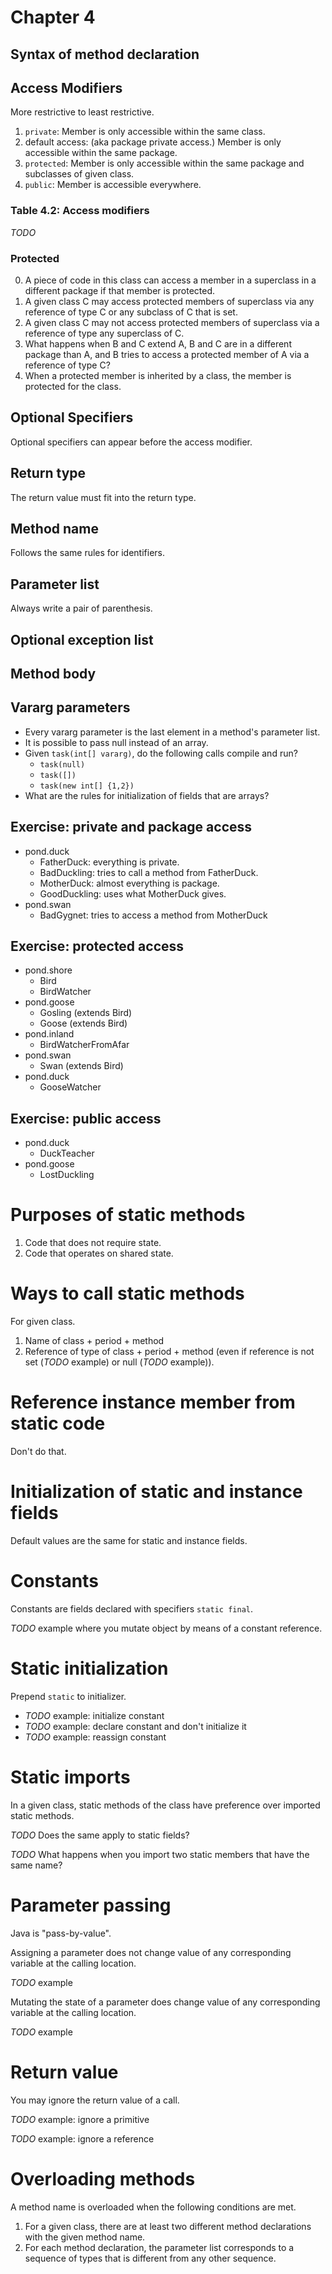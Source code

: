 # Chapter 4

## Syntax of method declaration

## Access Modifiers

More restrictive to least restrictive.

1. `private`: Member is only accessible within the same class.
2. default access: (aka package private access.) Member is only accessible within the same package.
3. `protected`: Member is only accessible within the same package and subclasses of given class.
4. `public`: Member is accessible everywhere.

### Table 4.2: Access modifiers

*TODO*

### Protected

0. A piece of code in this class can access a member in a superclass in a different package if that member is protected.
1. A given class C may access protected members of superclass via any reference of type C or any subclass of C that is set.
2. A given class C may not access protected members of superclass via a reference of type any superclass of C.
3. What happens when B and C extend A, B and C are in a different package than A, and B tries to access a protected member of A via a reference of type C?
4. When a protected member is inherited by a class, the member is protected for the class. 

## Optional Specifiers

Optional specifiers can appear before the access modifier.

## Return type

The return value must fit into the return type.

## Method name

Follows the same rules for identifiers.

## Parameter list

Always write a pair of parenthesis.

## Optional exception list

## Method body

## Vararg parameters

- Every vararg parameter is the last element in a method's parameter list.
- It is possible to pass null instead of an array.
- Given `task(int[] vararg)`, do the following calls compile and run?
  - `task(null)`
  - `task([])`
  - `task(new int[] {1,2})`
- What are the rules for initialization of fields that are arrays?

## Exercise: private and package access

- pond.duck
  - FatherDuck: everything is private.
  - BadDuckling: tries to call a method from FatherDuck.
  - MotherDuck: almost everything is package.
  - GoodDuckling: uses what MotherDuck gives.
- pond.swan
  - BadGygnet: tries to access a method from MotherDuck

## Exercise: protected access

- pond.shore
  - Bird
  - BirdWatcher
- pond.goose
  - Gosling (extends Bird)
  - Goose (extends Bird)
- pond.inland
  - BirdWatcherFromAfar
- pond.swan
  - Swan (extends Bird)
- pond.duck
  - GooseWatcher 

## Exercise: public access

- pond.duck
  - DuckTeacher
- pond.goose
  - LostDuckling 

# Purposes of static methods

1. Code that does not require state.
2. Code that operates on shared state.

# Ways to call static methods

For given class.

1. Name of class + period + method
2. Reference of type of class + period + method (even if reference is not set (*TODO* example) or null (*TODO* example)).


# Reference instance member from static code

Don't do that.

# Initialization of static and instance fields

Default values are the same for static and instance fields.

# Constants

Constants are fields declared with specifiers `static final`.

*TODO* example where you mutate object by means of a constant reference.

# Static initialization

Prepend `static` to initializer.

- *TODO* example: initialize constant
- *TODO* example: declare constant and don't initialize it
- *TODO* example: reassign constant

# Static imports

In a given class, static methods of the class have preference over imported static methods.

*TODO* Does the same apply to static fields?

*TODO* What happens when you import two static members that have the same name?

# Parameter passing

Java is "pass-by-value".

Assigning a parameter does not change value of any corresponding variable at the calling location.

*TODO* example

Mutating the state of a parameter does change value of any corresponding variable at the calling location.

*TODO* example

# Return value

You may ignore the return value of a call.

*TODO* example: ignore a primitive

*TODO* example: ignore a reference

# Overloading methods

A method name is overloaded when the following conditions are met.

1. For a given class, there are at least two different method declarations with the given method name.
2. For each method declaration, the parameter list corresponds to a sequence of types that is different from any other sequence.



